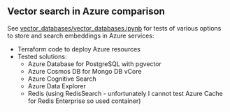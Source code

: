 ## Vector search in Azure comparison
See [vector_databases/vector_databases.ipynb](vector_databases/vector_databases.ipynb) for tests of various options to store and search embeddings in Azure services:
- Terraform code to deploy Azure resources
- Tested solutions:
    - Azure Database for PostgreSQL with pgvector
    - Azure Cosmos DB for Mongo DB vCore
    - Azure Cognitive Search
    - Azure Data Explorer
    - Redis (using RedisSearch - unfortunately I cannot test Azure Cache for Redis Enterprise so used container)
